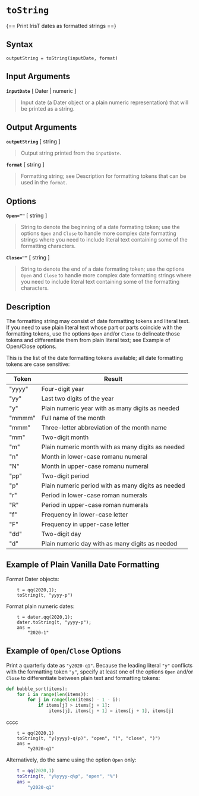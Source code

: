# `toString`

{== Print IrisT dates as formatted strings ==}


## Syntax

    outputString = toString(inputDate, format)


## Input Arguments

__`inputDate`__ [ Dater | numeric ]

> Input date (a Dater object or a plain numeric representation) that will
> be printed as a string.


## Output Arguments

__`outputString`__ [ string ]

> Output string printed from the `inputDate`.


__`format`__ [ string ]

> Formatting string; see Description for formatting tokens that can be used
> in the `format`.


## Options

__`Open=""`__ [ string ]

> String to denote the beginning of a date formating token; use the options
> `Open` and `Close` to handle more complex date formatting strings where
> you need to include literal text containing some of the formatting
> characters.


__`Close=""`__ [ string ]

> String to denote the end of a date formating token; use the options
> `Open` and `Close` to handle more complex date formatting strings where
> you need to include literal text containing some of the formatting
> characters.


## Description

The formatting string may consist of date formatting tokens and literal
text. If you need to use plain literal text whose part or parts coincide with the
formatting tokens, use the options `Open` and/or `Close` to delineate those
tokens and differentiate them from plain literal text; see Example of Open/Close options.

This is the list of the date formatting tokens available; all date
formatting tokens are case sensitive:

| Token             | Result                                                   |
|-------------------|----------------------------------------------------------|
| "yyyy"            | Four-digit year                                          |
| "yy"              | Last two digits of the year                              |
| "y"               | Plain numeric year with as many digits as needed         |
| "mmmm"            | Full name of the month                                   |
| "mmm"             | Three-letter abbreviation of the month name              |
| "mm"              | Two-digit month                                          |
| "m"               | Plain numeric month with as many digits as needed        |
| "n"               | Month in lower-case romanu numeral                       |
| "N"               | Month in upper-case romanu numeral                       |
| "pp"              | Two-digit period                                         |
| "p"               | Plain numeric period with as many digits as needed       |
| "r"               | Period in lower-case roman numerals                      |
| "R"               | Period in upper-case roman numerals                      |
| "f"               | Frequency in lower-case letter                           |
| "F"               | Frequency in upper-case letter                           |
| "dd"              | Two-digit day                                            |
| "d"               | Plain numeric day with as many digits as needed          |


## Example of Plain Vanilla Date Formatting

Format Dater objects:

```
    t = qq(2020,1);
    toString(t, "yyyy-p")
```

Format plain numeric dates:

```
    t = dater.qq(2020,1);
    dater.toString(t, "yyyy-p");
    ans =
        "2020-1"
```


## Example of `Open`/`Close` Options

Print a quarterly date as `"y2020-q1"`. Because the leading literal `"y"`
conflicts with the formatting token `"y"`, specify at least one of the options
`Open` and/or `Close` to differentiate between plain text and formatting
tokens:

```python
def bubble_sort(items):
    for i in range(len(items)):
        for j in range(len(items) - 1 - i):
            if items[j] > items[j + 1]:
                items[j], items[j + 1] = items[j + 1], items[j]
```

cccc

```
    t = qq(2020,1)
    toString(t, "y(yyyy)-q(p)", "open", "(", "close", ")")
    ans =
        "y2020-q1"
```

Alternatively, do the same using the option `Open` only:

```matlab
    t = qq(2020,1)
    toString(t, "y%yyyy-q%p", "open", "%")
    ans =
        "y2020-q1"
```

